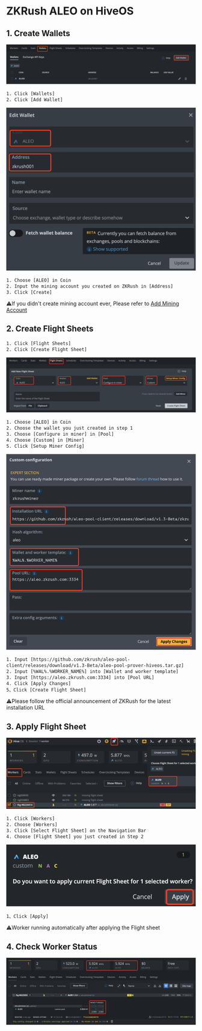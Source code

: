# ZKRush ALEO on HiveOS

## 1. Create Wallets

![hive_create_account](../_media/hive_create_account.png ':size=100%')

```shell
1. Click [Wallets]
2. Click [Add Wallet]
```

![hive_create_account2](../_media/hive_create_account2.png ':size=50%')

```shell
1. Choose [ALEO] in Coin
2. Input the mining account you created on ZKRush in [Address]
3. Click [Create]
```

⚠️If you didn't create mining account ever, Please refer to  [Add Mining Account](/en/_document/miner_account?id=add-mining-account)



## 2. Create Flight Sheets

```shell
1. Click [Flight Sheets]
2. Click [Create Flight Sheet]
```

![hive_create_flight2](../_media/hive_create_flight2.png ':size=100%')
```shell
1. Choose [ALEO] in Coin
2. Choose the wallet you just created in step 1
3. Choose [Configure in miner] in [Pool]
4. Choose [Custom] in [Miner]
5. Click [Setup Miner Config]
```

![hive_create_custom](../_media/hive_create_custom.png ':size=50%')

```shell
1. Input [https://github.com/zkrush/aleo-pool-client/releases/download/v1.3-Beta/aleo-pool-prover-hiveos.tar.gz]
2. Input [%WAL%.%WORKER_NAME%] into [Wallet and worker template]
3. Input [https://aleo.zkrush.com:3334] into [Pool URL]
4. Click [Apply Changes]
5、Click [Create Flight Sheet]
```

⚠️Please follow the official announcement of ZKRush for the latest installation URL



## 3. Apply Flight Sheet

![hive_apply_flight](../_media/hive_apply_flight.png ':size=75%')

```shell
1. Click [Workers]
2. Choose [Workers]
3. Click [Select Flight Sheet] on the Navigation Bar
4. Choose [Flight Sheet] you just created in Step 2
```

![hive_apply_flight2](../_media/hive_apply_flight2.png ':size=50%')
```shell
1、Click [Apply]
```

⚠️Worker running automatically after applying the Flight sheet

## 4. Check Worker Status

![hive_miner_status](../_media/hive_miner_status.png ':size=100%')
